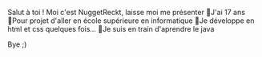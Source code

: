Salut à toi !
Moi c'est NuggetReckt, laisse moi me présenter
🔸J'ai 17 ans
🔸Pour projet d'aller en école supérieure en informatique
🔸Je développe en html et css quelques fois...
🔸Je suis en train d'aprendre le java

Bye ;)
